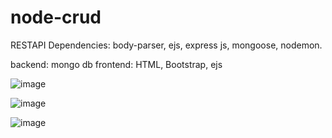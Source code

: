 # node-crud
RESTAPI 
Dependencies: body-parser, ejs, express js, mongoose, nodemon.

backend: mongo db
frontend: HTML, Bootstrap, ejs

![image](https://user-images.githubusercontent.com/82174253/197502441-60cd65dc-5f3f-42c0-91ff-2efc1ed0afc0.png)


![image](https://user-images.githubusercontent.com/82174253/197502528-bfa7b0a4-0790-4668-82e8-e60ff39421d1.png)


![image](https://user-images.githubusercontent.com/82174253/197502625-00e61ae2-d0d4-4f1d-b753-775acac99d17.png)
